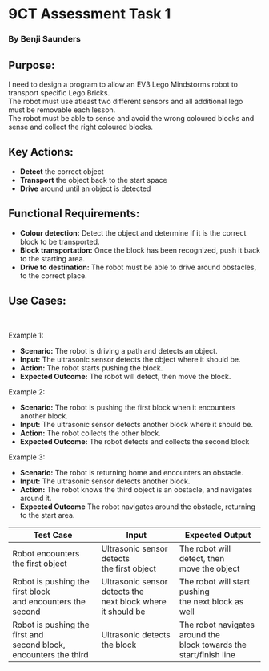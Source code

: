 # 9CT Assessment Task 1

### By Benji Saunders

## Purpose:

I need to design a program to allow an EV3 Lego Mindstorms robot to transport specific Lego Bricks.  
The robot must use atleast two different sensors and all additional lego must be removable each lesson.  
The robot must be able to sense and avoid the wrong coloured blocks and sense and collect the right coloured blocks.  

## Key Actions:

- **Detect** the correct object
- **Transport** the object back to the start space
- **Drive** around until an object is detected

## Functional Requirements:


- **Colour detection:** Detect the object and determine if it is the correct block to be transported.
- **Block transportation:** Once the block has been recognized, push it back to the starting area.
- **Drive to destination:** The robot must be able to drive around obstacles, to the correct place.

## Use Cases:  

<br>

Example 1: 
- **Scenario:** The robot is driving a path and detects an object.
- **Input:** The ultrasonic sensor detects the object where it should be.
- **Action:** The robot starts pushing the block.
- **Expected Outcome:** The robot will detect, then move the block.

Example 2:

- **Scenario:** The robot is pushing the first block when it encounters another block.
- **Input:** The ultrasonic sensor detects another block where it should be.
- **Action:** The robot collects the other block.
- **Expected Outcome:** The robot detects and collects the second block

Example 3:

- **Scenario:** The robot is returning home and encounters an obstacle.
- **Input:** The ultrasonic sensor detects another block.
- **Action:** The robot knows the third object is an obstacle, and navigates around it.
- **Expected Outcome** The robot navigates around the obstacle, returning to the start area.

| Test Case | Input     | Expected Output   |
|---------- |---------- |----------------   |
|Robot encounters the first object|Ultrasonic sensor detects<br> the first object |The robot will detect, then <br> move the object|
|Robot is pushing the first block <br> and encounters the second|Ultrasonic sensor detects the <br> next block where it should be|The robot will start pushing <br> the next block as well|
|Robot is pushing the first and <br> second block, encounters the third|Ultrasonic detects the block|The robot navigates around the <br> block towards the start/finish line|